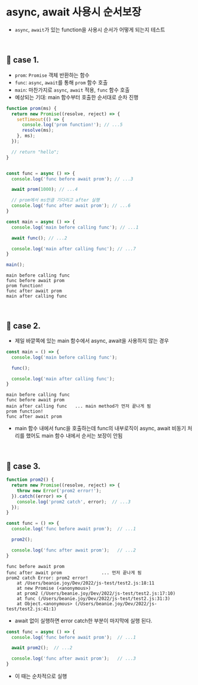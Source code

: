 # async, await 사용시 순서보장

- `async`, `await`가 있는 function을 사용시 순서가 어떻게 되는지 테스트

<br>

## :pushpin: case 1.

- `prom`: `Promise` 객체 반환하는 함수
- `func`: `async`, `await`를 통해 `prom` 함수 호출
- `main`: 마찬가지로 `async`, `await` 적용, `func` 함수 호출
- 예상되는 기대: main 함수부터 호출한 순서대로 순차 진행

```js
function prom(ms) {
  return new Promise((resolve, reject) => {
    setTimeout(() => {
      console.log('prom function!'); // ...5
      resolve(ms);
    }, ms);
  });

  // return "hello";
}


const func = async () => {
  console.log('func before await prom'); // ...3

  await prom(1000); // ...4

  // prom에서 ms만큼 기다리고 after 실행
  console.log('func after await prom'); // ...6
}

const main = async () => {
  console.log('main before calling func'); // ...1

  await func(); // ...2

  console.log('main after calling func'); // ...7
}

main();
```

```
main before calling func
func before await prom
prom function!
func after await prom
main after calling func
```

<br>

## :pushpin: case 2.

- 제일 바깥쪽에 있는 main 함수에서 async, await을 사용하지 않는 경우

```js
const main = () => {
  console.log('main before calling func');

  func();

  console.log('main after calling func');
}
```
```
main before calling func
func before await prom
main after calling func   ... main method가 먼저 끝나게 됨
prom function!
func after await prom
```
- main 함수 내에서 func을 호출하는데 func의 내부로직이 async, await 비동기 처리를 했어도 main 함수 내에서 순서는 보장이 안됨


<br>

## :pushpin: case 3.

```js
function prom2() {
  return new Promise((resolve, reject) => {
    throw new Error('prom2 error!');
  }).catch((error) => {
    console.log('prom2 catch', error);  // ...3
  });
}

const func = () => {
  console.log('func before await prom');  // ...1

  prom2();

  console.log('func after await prom');   // ...2
}
```
```
func before await prom
func after await prom               ... 먼저 끝나게 됨
prom2 catch Error: prom2 error!
    at /Users/beanie.joy/Dev/2022/js-test/test2.js:18:11
    at new Promise (<anonymous>)
    at prom2 (/Users/beanie.joy/Dev/2022/js-test/test2.js:17:10)
    at func (/Users/beanie.joy/Dev/2022/js-test/test2.js:31:3)
    at Object.<anonymous> (/Users/beanie.joy/Dev/2022/js-test/test2.js:41:1)
```
- await 없이 실행하면 error catch한 부분이 마지막에 실행 된다.

```js
const func = async () => {
  console.log('func before await prom');  // ...1

  await prom2();  // ...2

  console.log('func after await prom');   // ...3
}
```
- 이 때는 순차적으로 실행